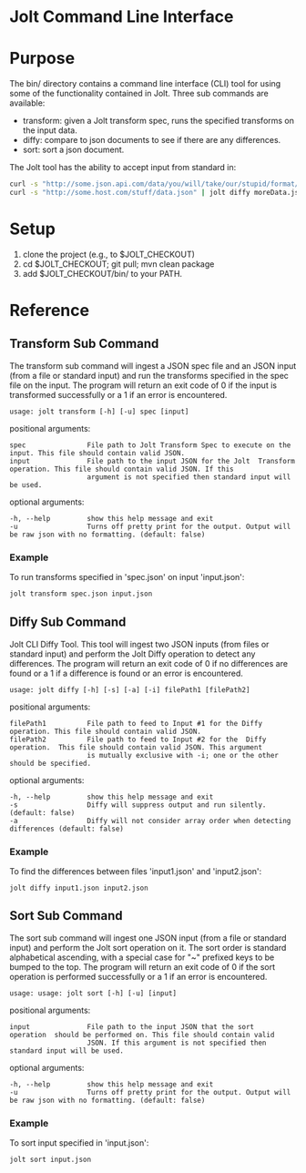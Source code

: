 Jolt Command Line Interface
========

# Purpose

The bin/ directory contains a command line interface (CLI) tool for using some of the functionality contained in Jolt. Three sub commands are available:

* transform: given a Jolt transform spec, runs the specified transforms on the input data.
* diffy: compare to json documents to see if there are any differences.
* sort: sort a json document.

The Jolt tool has the ability to accept input from standard in:

``` sh
curl -s "http://some.json.api.com/data/you/will/take/our/stupid/format/and/like/it" | jolt transform makeSaneSpec.json | jolt sort
curl -s "http://some.host.com/stuff/data.json" | jolt diffy moreData.json
```

# Setup

1. clone the project (e.g., to $JOLT_CHECKOUT)
1. cd $JOLT_CHECKOUT; git pull; mvn clean package
1. add $JOLT_CHECKOUT/bin/ to your PATH.

# Reference

## Transform Sub Command

The transform sub command will ingest a JSON spec file and an JSON input (from a file or standard input) and run the transforms specified in the spec file on the input. The program will return an exit code of 0 if the input is transformed successfully or a 1 if an error is encountered.

    usage: jolt transform [-h] [-u] spec [input]

positional arguments:

    spec               File path to Jolt Transform Spec to execute on the input. This file should contain valid JSON.
    input              File path to the input JSON for the Jolt  Transform  operation. This file should contain valid JSON. If this
                       argument is not specified then standard input will be used.

optional arguments:

    -h, --help         show this help message and exit
    -u                 Turns off pretty print for the output. Output will be raw json with no formatting. (default: false)

### Example

To run transforms specified in 'spec.json' on input 'input.json':

``` sh
jolt transform spec.json input.json
```

## Diffy Sub Command

Jolt CLI Diffy Tool. This tool will ingest two JSON inputs (from files or standard input) and perform the Jolt Diffy operation to detect any differences. The program will return an exit code of 0 if no differences are found or a 1 if a difference is found or an error is encountered.

    usage: jolt diffy [-h] [-s] [-a] [-i] filePath1 [filePath2]

positional arguments:

    filePath1          File path to feed to Input #1 for the Diffy operation. This file should contain valid JSON.
    filePath2          File path to feed to Input #2 for the  Diffy  operation.  This file should contain valid JSON. This argument
                       is mutually exclusive with -i; one or the other should be specified.

optional arguments:

    -h, --help         show this help message and exit
    -s                 Diffy will suppress output and run silently. (default: false)
    -a                 Diffy will not consider array order when detecting differences (default: false)

### Example

To find the differences between files 'input1.json' and 'input2.json':

    jolt diffy input1.json input2.json

## Sort Sub Command

The sort sub command will ingest one JSON input (from a file or standard input) and perform the Jolt sort operation on it. The sort order is standard alphabetical ascending, with a special case for "~" prefixed keys to be bumped to the top. The program will return an exit code of 0 if the sort operation is performed successfully or a 1 if an error is encountered.

    usage: usage: jolt sort [-h] [-u] [input]

positional arguments:

    input              File path to the input JSON that the sort  operation  should be performed on. This file should contain valid
                       JSON. If this argument is not specified then standard input will be used.

optional arguments:

    -h, --help         show this help message and exit
    -u                 Turns off pretty print for the output. Output will be raw json with no formatting. (default: false)

### Example

To sort input specified in 'input.json':

``` sh
jolt sort input.json
```
